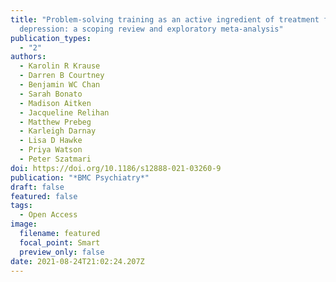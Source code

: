 ```yaml
---
title: "Problem-solving training as an active ingredient of treatment for youth
  depression: a scoping review and exploratory meta-analysis"
publication_types:
  - "2"
authors:
  - Karolin R Krause
  - Darren B Courtney
  - Benjamin WC Chan
  - Sarah Bonato
  - Madison Aitken
  - Jacqueline Relihan
  - Matthew Prebeg
  - Karleigh Darnay
  - Lisa D Hawke
  - Priya Watson
  - Peter Szatmari
doi: https://doi.org/10.1186/s12888-021-03260-9
publication: "*BMC Psychiatry*"
draft: false
featured: false
tags:
  - Open Access
image:
  filename: featured
  focal_point: Smart
  preview_only: false
date: 2021-08-24T21:02:24.207Z
---
```

